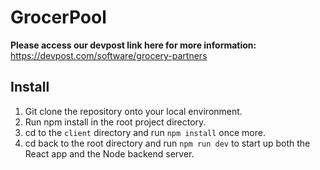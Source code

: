 # GrocerPool

**Please access our devpost link here for more information:** https://devpost.com/software/grocery-partners

## Install

1. Git clone the repository onto your local environment.
2. Run npm install in the root project directory.
3. cd to the `client` directory and run `npm install` once more.
4. cd back to the root directory and run `npm run dev` to start up both the React app and the Node backend server.

